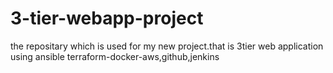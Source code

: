 # 3-tier-webapp-project
the repositary which is used for my new project.that is 3tier web application using ansible terraform-docker-aws,github,jenkins
